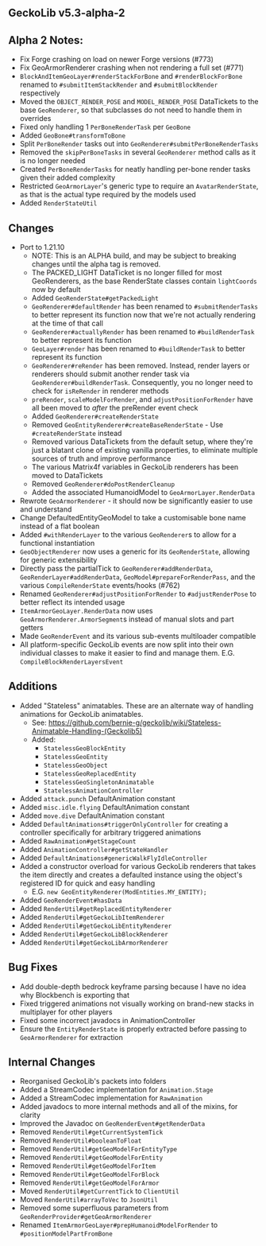 ## GeckoLib v5.3-alpha-2

## Alpha 2 Notes:
* Fix Forge crashing on load on newer Forge versions (#773)
* Fix GeoArmorRenderer crashing when not rendering a full set (#771)
* `BlockAndItemGeoLayer#renderStackForBone` and `#renderBlockForBone` renamed to `#submitItemStackRender` and `#submitBlockRender` respectively
* Moved the `OBJECT_RENDER_POSE` and `MODEL_RENDER_POSE` DataTickets to the base `GeoRenderer`, so that subclasses do not need to handle them in overrides
* Fixed only handling 1 `PerBoneRenderTask` per `GeoBone`
* Added `GeoBone#transformToBone`
* Split `PerBoneRender` tasks out into `GeoRenderer#submitPerBoneRenderTasks`
* Removed the `skipPerBoneTasks` in several `GeoRenderer` method calls as it is no longer needed
* Created `PerBoneRenderTasks` for neatly handling per-bone render tasks given their added complexity
* Restricted `GeoArmorLayer`'s generic type to require an `AvatarRenderState`, as that is the actual type required by the models used
* Added `RenderStateUtil`

## Changes
* Port to 1.21.10
  * NOTE: This is an ALPHA build, and may be subject to breaking changes until the alpha tag is removed.
  * The PACKED_LIGHT DataTicket is no longer filled for most GeoRenderers, as the base RenderState classes contain `lightCoords` now by default
  * Added `GeoRenderState#getPackedLight`
  * `GeoRenderer#defaultRender` has been renamed to `#submitRenderTasks` to better represent its function now that we're not actually rendering at the time of that call
  * `GeoRenderer#actuallyRender` has been renamed to `#buildRenderTask` to better represent its function
  * `GeoLayer#render` has been renamed to `#buildRenderTask` to better represent its function
  * `GeoRenderer#reRender` has been removed. Instead, render layers or renderers should submit another render task via `GeoRenderer#buildRenderTask`. Consequently, you no longer need to check for `isReRender` in renderer methods
  * `preRender`, `scaleModelForRender`, and `adjustPositionForRender` have all been moved to _after_ the preRender event check
  * Added `GeoRenderer#createRenderState`
  * Removed `GeoEntityRenderer#createBaseRenderState` - Use `#createRenderState` instead 
  * Removed various DataTickets from the default setup, where they're just a blatant clone of existing vanilla properties, to eliminate multiple sources of truth and improve performance
  * The various Matrix4f variables in GeckoLib renderers has been moved to DataTickets
  * Removed `GeoRenderer#doPostRenderCleanup`
  * Added the associated HumanoidModel to `GeoArmorLayer.RenderData`
* Rewrote `GeoArmorRenderer` - it should now be significantly easier to use and understand
* Change DefaultedEntityGeoModel to take a customisable bone name instead of a flat boolean
* Added `#withRenderLayer` to the various `GeoRenderer`s to allow for a functional instantiation
* `GeoObjectRenderer` now uses a generic for its `GeoRenderState`, allowing for generic extensibility
* Directly pass the partialTick to `GeoRenderer#addRenderData`, `GeoRenderLayer#addRenderData`, `GeoModel#prepareForRenderPass`, and the various `CompileRenderState` events/hooks (#762)
* Renamed `GeoRenderer#adjustPositionForRender` to `#adjustRenderPose` to better reflect its intended usage
* `ItemArmorGeoLayer.RenderData` now uses `GeoArmorRenderer.ArmorSegment`s instead of manual slots and part getters
* Made `GeoRenderEvent` and its various sub-events multiloader compatible
* All platform-specific GeckoLib events are now split into their own individual classes to make it easier to find and manage them. E.G. `CompileBlockRenderLayersEvent`

## Additions
* Added "Stateless" animatables. These are an alternate way of handling animations for GeckoLib animatables.
  * See: https://github.com/bernie-g/geckolib/wiki/Stateless-Animatable-Handling-(Geckolib5)
  * Added:
    * `StatelessGeoBlockEntity`
    * `StatelessGeoEntity`
    * `StatelessGeoObject`
    * `StatelessGeoReplacedEntity`
    * `StatelessGeoSingletonAnimatable`
    * `StatelessAnimationController`
* Added `attack.punch` DefaultAnimation constant
* Added `misc.idle.flying` DefaultAnimation constant
* Added `move.dive` DefaultAnimation constant
* Added `DefaultAnimations#triggerOnlyController` for creating a controller specifically for arbitrary triggered animations
* Added `RawAnimation#getStageCount`
* Added `AnimationController#getStateHandler`
* Added `DefaultAnimations#genericWalkFlyIdleController`
* Added a constructor overload for various GeckoLib renderers that takes the item directly and creates a defaulted instance using the object's registered ID for quick and easy handling
    * E.G. `new GeoEntityRenderer(ModEntities.MY_ENTITY);`
* Added `GeoRenderEvent#hasData`
* Added `RenderUtil#getReplacedEntityRenderer`
* Added `RenderUtil#getGeckoLibItemRenderer`
* Added `RenderUtil#getGeckoLibEntityRenderer`
* Added `RenderUtil#getGeckoLibBlockRenderer`
* Added `RenderUtil#getGeckoLibArmorRenderer`

## Bug Fixes
* Add double-depth bedrock keyframe parsing because I have no idea why Blockbench is exporting that
* Fixed triggered animations not visually working on brand-new stacks in multiplayer for other players
* Fixed some incorrect javadocs in AnimationController
* Ensure the `EntityRenderState` is properly extracted before passing to `GeoArmorRenderer` for extraction

## Internal Changes
* Reorganised GeckoLib's packets into folders
* Added a StreamCodec implementation for `Animation.Stage`
* Added a StreamCodec implementation for `RawAnimation`
* Added javadocs to more internal methods and all of the mixins, for clarity
* Improved the Javadoc on `GeoRenderEvent#getRenderData`
* Removed `RenderUtil#getCurrentSystemTick`
* Removed `RenderUtil#booleanToFloat`
* Removed `RenderUtil#getGeoModelForEntityType`
* Removed `RenderUtil#getGeoModelForEntity`
* Removed `RenderUtil#getGeoModelForItem`
* Removed `RenderUtil#getGeoModelForBlock`
* Removed `RenderUtil#getGeoModelForArmor`
* Moved `RenderUtil#getCurrentTick` to `ClientUtil`
* Moved `RenderUtil#arrayToVec` to `JsonUtil`
* Removed some superfluous parameters from `GeoRenderProvider#getGeoArmorRenderer`
* Renamed `ItemArmorGeoLayer#prepHumanoidModelForRender` to `#positionModelPartFromBone`
